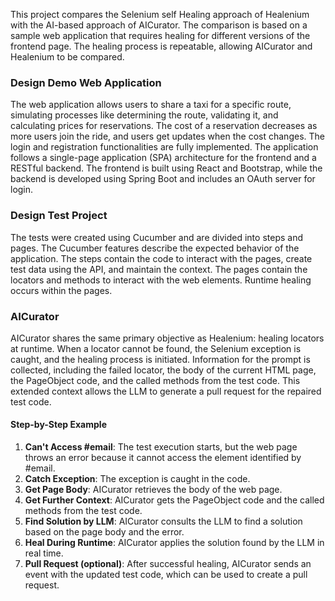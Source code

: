 This project compares the Selenium self Healing approach of Healenium with the AI-based approach of AICurator. The comparison is based on a sample web application that requires healing for different versions of the frontend page. The healing process is repeatable, allowing AICurator and Healenium to be compared.

### Design Demo Web Application

The web application allows users to share a taxi for a specific route, simulating processes like determining the route, validating it, and calculating prices for reservations. The cost of a reservation decreases as more users join the ride, and users get updates when the cost changes. The login and registration functionalities are fully implemented.
The application follows a single-page application (SPA) architecture for the frontend and a RESTful backend. The frontend is built using React and Bootstrap, while the backend is developed using Spring Boot and includes an OAuth server for login.

### Design Test Project

The tests were created using Cucumber and are divided into steps and pages. The Cucumber features describe the expected behavior of the application. The steps contain the code to interact with the pages, create test data using the API, and maintain the context. The pages contain the locators and methods to interact with the web elements. Runtime healing occurs within the pages.

### AICurator

AICurator shares the same primary objective as Healenium: healing locators at runtime. When a locator cannot be found, the Selenium exception is caught, and the healing process is initiated. Information for the prompt is collected, including the failed locator, the body of the current HTML page, the PageObject code, and the called methods from the test code. This extended context allows the LLM to generate a pull request for the repaired test code.

#### Step-by-Step Example

1. **Can't Access \#email**: The test execution starts, but the web page throws an error because it cannot access the element identified by \#email.
2. **Catch Exception**: The exception is caught in the code.
3. **Get Page Body**: AICurator retrieves the body of the web page.
4. **Get Further Context**: AICurator gets the PageObject code and the called methods from the test code.
5. **Find Solution by LLM**: AICurator consults the LLM to find a solution based on the page body and the error.
6. **Heal During Runtime**: AICurator applies the solution found by the LLM in real time.
7. **Pull Request (optional)**: After successful healing, AICurator sends an event with the updated test code, which can be used to create a pull request.